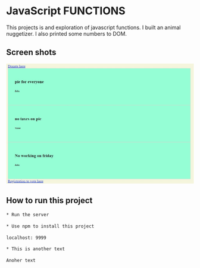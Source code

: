 # JavaScript FUNCTIONS

This projects is and exploration of javascript functions. I built an animal nuggetizer. I also printed some numbers to DOM.

## Screen shots
![main screen shot](./screenshots/1capture.jpg)


## How to run this project

```sh
* Run the server
```


```sh
* Use npm to install this project
```

```
localhost: 9999
```

```sh
* This is another text
```

```sh
Anoher text
```